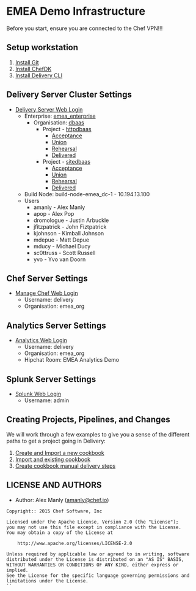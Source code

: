 # EMEA Demo Infrastructure

Before you start, ensure you are connected to the Chef VPN!!!

## Setup workstation

1. [Install Git](http://git-scm.com/book/en/v2/Getting-Started-Installing-Git)
2. [Install ChefDK](https://downloads.chef.io/chef-dk/)
3. [Install Delivery CLI](https://github.com/chef/delivery_self_guided_trial/blob/master/install_cli.md)

## Delivery Server Cluster Settings

* [Delivery Server Web Login](https://10.194.9.71)
  * Enterprise: [emea_enterprise](https://10.194.9.71/e/emea_enterprise/)
    * Organisation: [dbaas](https://10.194.9.71/e/emea_enterprise/#/organizations/dbaas)
      * Project - [httpdbaas](https://10.194.9.71/e/emea_enterprise/#/organizations/dbaas/projects/httpdbaas)
        * [Acceptance](http://10.194.13.23)
        * [Union](http://10.194.15.114)
        * [Rehearsal](http://10.194.9.160) 
        * [Delivered](http://10.194.8.220)
      * Project - [sitedbaas](https://10.194.9.71/e/emea_enterprise/#/organizations/dbaas/projects/sitedbaas)
        * [Acceptance](http://10.194.8.123) 
        * [Union](http://10.194.15.106)
        * [Rehearsal](http://10.194.11.252)
        * [Delivered](http://10.194.8.147)  
  * Build Node: build-node-emea_dc-1 - 10.194.13.100
  * Users
    * amanly - Alex Manly
    * apop - Alex Pop
    * dromologue - Justin Arbuckle
    * jfitzpatrick - John Fiztpatrick
    * kjohnson - Kimball Johnson
    * mdepue - Matt Depue
    * mducy - Michael Ducy
    * sc0ttruss - Scott Russell
    * yvo - Yvo van Doorn

## Chef Server Settings

* [Manage Chef Web Login](https://10.194.15.21/login)
  * Username: delivery
  * Organisation: emea_org
  
## Analytics Server Settings

* [Analytics Web Login](https://10.194.14.170/#/)
  * Username: delivery
  * Organisation: emea_org
  * Hipchat Room: EMEA Analytics Demo
 
## Splunk Server Settings 

* [Splunk Web Login](http://10.194.15.203:8000/en-US/account/login?return_to=%2Fen-US%2F)
  * Username: admin

## Creating Projects, Pipelines, and Changes

We will work through a few examples to give you a sense of the
different paths to get a project going in Delivery:

1. [Create and Import a new cookbook](https://github.com/chef/delivery_self_guided_trial/blob/master/new_cookbook.md)
2. [Import and existing cookbook](https://github.com/chef/delivery_self_guided_trial/blob/master/import_cookbook.md)
3. [Create cookbook manual delivery steps](https://github.com/chef/delivery_self_guided_trial/blob/master/new_cookbook_manual.md)


## LICENSE AND AUTHORS
- Author: Alex Manly (<amanly@chef.io>)

```text
Copyright:: 2015 Chef Software, Inc

Licensed under the Apache License, Version 2.0 (the "License");
you may not use this file except in compliance with the License.
You may obtain a copy of the License at

    http://www.apache.org/licenses/LICENSE-2.0

Unless required by applicable law or agreed to in writing, software
distributed under the License is distributed on an "AS IS" BASIS,
WITHOUT WARRANTIES OR CONDITIONS OF ANY KIND, either express or implied.
See the License for the specific language governing permissions and
limitations under the License.
``
